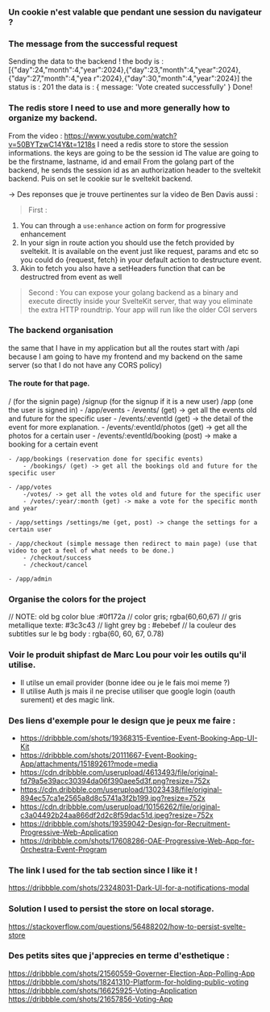 ### Un cookie n'est valable que pendant une session du navigateur ?


<!-- TODO:  -->
<!-- 1. Do the animation for the different pages. -->

### The message from the successful request
Sending the data to the backend !
the body is :  [{"day":24,"month":4,"year":2024},{"day":23,"month":4,"year":2024},{"day":27,"month":4,"yea
r":2024},{"day":30,"month":4,"year":2024}]
the status is :  201
the data is :  { message: 'Vote created successfully' }
Done!


### The redis store I need to use and more generally how to organize my backend.
From the video : https://www.youtube.com/watch?v=50BYTzwC14Y&t=1218s
I need a redis store to store the session informations.
the keys are going to be the session id The value are going to be the firstname, lastname, id and email
From the golang part of the backend, he sends the session id as an authorization header to the sveltekit backend. Puis on set le cookie sur 
le sveltekit backend.

-> Des reponses que je trouve pertinentes sur la video de Ben Davis aussi :
> First : 
1. You can through a `use:enhance` action on form for progressive enhancement
2. In your sign in route action you should use the fetch provided by sveltekit. It is available on the event just like request, params and etc so you could do {request, fetch} in your default action to destructure event.
3. Akin to fetch you also have a setHeaders function that can be destructred from event as well

> Second :
You can expose your golang backend as a binary and execute directly inside your SvelteKit server, that way you eliminate the extra HTTP roundtrip. Your app will run like the older CGI servers


### The backend organisation 
the same that I have in my application but all the routes start with /api because I am going to have my frontend and 
my backend on the same server (so that I do not have any CORS policy)

#### The route for that page.
/ (for the signin page)
/signup (for the signup if it is a new user)
/app (one the user is signed in)
    - /app/events
        - /events/ (get) -> get all the events old and future for the specific user
        - /events/:eventId (get) -> the detail of the event for more explanation.
        - /events/:eventId/photos (get) -> get all the photos for a certain user
        - /events/:eventId/booking (post) -> make a booking for a certain event

    - /app/bookings (reservation done for specific events) 
        - /bookings/ (get) -> get all the bookings old and future for the specific user

    - /app/votes 
        -/votes/ -> get all the votes old and future for the specific user
        - /votes/:year/:month (get) -> make a vote for the specific month and year

    - /app/settings /settings/me (get, post) -> change the settings for a certain user

    - /app/checkout (simple message then redirect to main page) (use that video to get a feel of what needs to be done.)
        - /checkout/success
        - /checkout/cancel

    - /app/admin
<!-- TODO: get all the routes here so that I can make the modification and that routes need to be protected so that no one can access this -->

### Organise the colors for the project
// NOTE: old bg color blue :#0f172a
// color gris; rgba(60,60,67)
// gris metallique texte: #3c3c43
// light grey bg : #ebebef
// la couleur des subtitles sur le bg body : rgba(60, 60, 67, 0.78)

### Voir le produit shipfast de Marc Lou pour voir les outils qu'il utilise.
- Il utilse un email provider (bonne idee ou je le fais moi meme ?)
- Il utilise Auth js mais il ne precise utiliser que google login (oauth surement) et des magic link.

### Des liens d'exemple pour le design que je peux me faire : 
- https://dribbble.com/shots/19368315-Eventioe-Event-Booking-App-UI-Kit
- https://dribbble.com/shots/20111667-Event-Booking-App/attachments/15189261?mode=media
- https://cdn.dribbble.com/userupload/4613493/file/original-fd79a5e39acc30394da06f390aee5d3f.png?resize=752x
- https://cdn.dribbble.com/userupload/13023438/file/original-894ec57ca1e2565a8d8c5741a3f2b199.jpg?resize=752x
- https://cdn.dribbble.com/userupload/10156262/file/original-c3a04492b24aa866df2d2c8f59dac51d.jpeg?resize=752x
- https://dribbble.com/shots/19359042-Design-for-Recruitment-Progressive-Web-Application
- https://dribbble.com/shots/17608286-OAE-Progressive-Web-App-for-Orchestra-Event-Program

### The link I used for the tab section since I like it !
https://dribbble.com/shots/23248031-Dark-UI-for-a-notifications-modal

### Solution I used to persist the store on local storage.
https://stackoverflow.com/questions/56488202/how-to-persist-svelte-store

### Des petits sites que j'apprecies en terme d'esthetique : 
https://dribbble.com/shots/21560559-Governer-Election-App-Polling-App
https://dribbble.com/shots/18241310-Platform-for-holding-public-voting
https://dribbble.com/shots/16625925-Voting-Application
https://dribbble.com/shots/21657856-Voting-App
